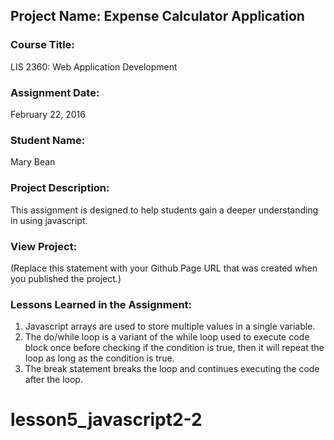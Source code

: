 ## Project Name:  Expense Calculator Application

### Course Title:
LIS 2360:  Web Application Development

### Assignment Date:  
February 22, 2016

### Student Name:  
Mary Bean 

### Project Description:
This assignment is designed to help students gain a deeper understanding in using javascript. 

### View Project:
(Replace this statement with your Github Page URL that was created when you 
 published the project.)

### Lessons Learned in the Assignment:
1. Javascript arrays are used to store multiple values in a single variable. 
2. The do/while loop is a variant of the while loop used to execute code block once before checking if the condition is true, then it will repeat the loop as long as the condition is true. 
3. The break statement breaks the loop and continues executing the code after the loop. 
# lesson5_javascript2-2
